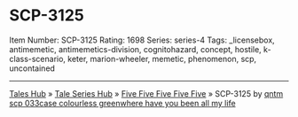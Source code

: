 # SCP-3125
Item Number: SCP-3125
Rating: 1698
Series: series-4
Tags: _licensebox, antimemetic, antimemetics-division, cognitohazard, concept, hostile, k-class-scenario, keter, marion-wheeler, memetic, phenomenon, scp, uncontained

---

[Tales Hub](/foundation-tales) » [Tale Series Hub](/series-archive) » [Five Five Five Five Five](/antimemetics-division-hub) » SCP-3125
by [qntm](/qntm-s-author-page)
[scp 033](/scp-033)[case colourless green](/case-colourless-green)[where have you been all my life](/where-have-you-been-all-my-life)